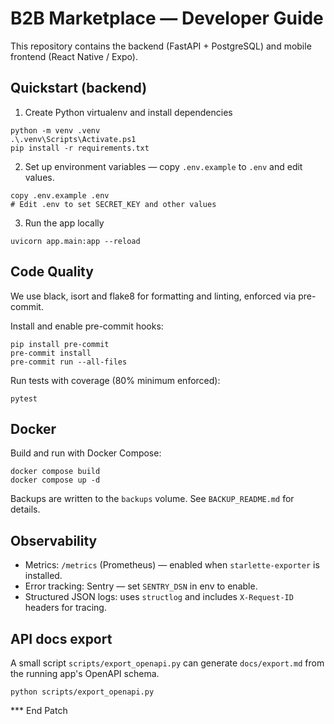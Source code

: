 # B2B Marketplace — Developer Guide

This repository contains the backend (FastAPI + PostgreSQL) and mobile frontend (React Native / Expo).

## Quickstart (backend)

1. Create Python virtualenv and install dependencies

```pwsh
python -m venv .venv
.\.venv\Scripts\Activate.ps1
pip install -r requirements.txt
```

2. Set up environment variables — copy `.env.example` to `.env` and edit values.

```pwsh
copy .env.example .env
# Edit .env to set SECRET_KEY and other values
```

3. Run the app locally

```pwsh
uvicorn app.main:app --reload
```

## Code Quality

We use black, isort and flake8 for formatting and linting, enforced via pre-commit.

Install and enable pre-commit hooks:

```pwsh
pip install pre-commit
pre-commit install
pre-commit run --all-files
```

Run tests with coverage (80% minimum enforced):

```pwsh
pytest
```

## Docker

Build and run with Docker Compose:

```pwsh
docker compose build
docker compose up -d
```

Backups are written to the `backups` volume. See `BACKUP_README.md` for details.

## Observability

- Metrics: `/metrics` (Prometheus) — enabled when `starlette-exporter` is installed.
- Error tracking: Sentry — set `SENTRY_DSN` in env to enable.
- Structured JSON logs: uses `structlog` and includes `X-Request-ID` headers for tracing.

## API docs export

A small script `scripts/export_openapi.py` can generate `docs/export.md` from the running app's OpenAPI schema.

```pwsh
python scripts/export_openapi.py
```

*** End Patch